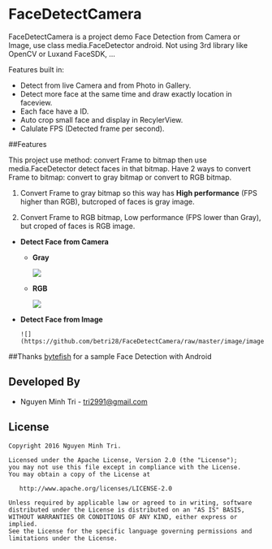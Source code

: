 FaceDetectCamera
=====================

FaceDetectCamera is a project demo Face Detection from Camera or Image, use class media.FaceDetector android. Not using 3rd library like OpenCV or Luxand FaceSDK, ...

Features built in:
  - Detect from live Camera and from Photo in Gallery.
  - Detect more face at the same time and draw exactly location in faceview.
  - Each face have a ID.
  - Auto crop small face and display in RecylerView.
  - Calulate FPS (Detected frame per second).

##Features

This project use method: convert Frame to bitmap then use media.FaceDetector detect faces in that bitmap. Have 2 ways to convert Frame to bitmap: convert to gray bitmap or convert to RGB bitmap.

  1. Convert Frame to gray bitmap so this way has **High performance** (FPS higher than RGB), butcroped of faces is gray image.
  
  2. Convert Frame to RGB bitmap, Low performance (FPS lower than Gray), but croped of faces is RGB image.



- **Detect Face from Camera**
  - **Gray**

      ![](https://github.com/betri28/FaceDetectCamera/raw/master/image/gray.gif)
    
  - **RGB**

      ![](https://github.com/betri28/FaceDetectCamera/raw/master/image/rgb.gif)
    
- **Detect Face from Image**

      ![](https://github.com/betri28/FaceDetectCamera/raw/master/image/image.gif)
  
##Thanks
[bytefish][bytefish] for a sample Face Detection with Android
  
Developed By
------------

* Nguyen Minh Tri - <tri2991@gmail.com>


License
--------

    Copyright 2016 Nguyen Minh Tri.

    Licensed under the Apache License, Version 2.0 (the "License");
    you may not use this file except in compliance with the License.
    You may obtain a copy of the License at

       http://www.apache.org/licenses/LICENSE-2.0

    Unless required by applicable law or agreed to in writing, software
    distributed under the License is distributed on an "AS IS" BASIS,
    WITHOUT WARRANTIES OR CONDITIONS OF ANY KIND, either express or implied.
    See the License for the specific language governing permissions and
    limitations under the License.
    
[bytefish]:https://github.com/bytefish/VideoFaceDetection
